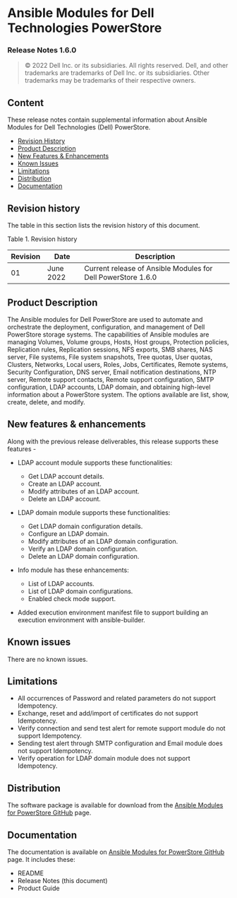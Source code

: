 **Ansible Modules for Dell Technologies PowerStore**
=========================================
### Release Notes 1.6.0

>   © 2022 Dell Inc. or its subsidiaries. All rights reserved. Dell,
>   and other trademarks are trademarks of Dell Inc. or its
>   subsidiaries. Other trademarks may be trademarks of their respective
>   owners.

Content
-------
These release notes contain supplemental information about Ansible
Modules for Dell Technologies (Dell) PowerStore.

-   [Revision History](#revision-history)
-   [Product Description](#product-description)
-   [New Features & Enhancements](#new-features--enhancements)
-   [Known Issues](#known-issues)
-   [Limitations](#limitations)
-   [Distribution](#distribution)
-   [Documentation](#documentation)

Revision history
----------------
The table in this section lists the revision history of this document.

Table 1. Revision history

| Revision | Date      | Description                                               |
|----------|-----------|-----------------------------------------------------------|
| 01       | June 2022  | Current release of Ansible Modules for Dell PowerStore 1.6.0 |

Product Description
-------------------
The Ansible modules for Dell PowerStore are used to automate and orchestrate the deployment, configuration, and management of Dell PowerStore storage systems. The capabilities of Ansible modules are managing Volumes, Volume groups, Hosts, Host groups, Protection policies, Replication rules, Replication sessions, NFS exports, SMB shares, NAS server, File systems, File system snapshots, Tree quotas, User quotas, Clusters, Networks, Local users, Roles, Jobs, Certificates, Remote systems, Security Configuration, DNS server, Email notification destinations, NTP server, Remote support contacts, Remote support configuration, SMTP configuration, LDAP accounts, LDAP domain, and obtaining high-level information about a PowerStore system. The options available are list, show, create, delete, and modify.

New features & enhancements
---------------------------
Along with the previous release deliverables, this release supports these features -

-   LDAP account module supports these functionalities:
    -   Get LDAP account details.
    -   Create an LDAP account.
    -   Modify attributes of an LDAP account.
    -   Delete an LDAP account.

-   LDAP domain module supports these functionalities:
    -   Get LDAP domain configuration details.
    -   Configure an LDAP domain.
    -   Modify attributes of an LDAP domain configuration.
    -   Verify an LDAP domain configuration.
    -   Delete an LDAP domain configuration.
    
-   Info module has these enhancements:
    -  List of LDAP accounts.
    -  List of LDAP domain configurations.
    -  Enabled check mode support.
    
- Added execution environment manifest file to support building an execution environment with ansible-builder.

Known issues
------------
There are no known issues.

Limitations
-----------
-   All occurrences of Password and related parameters do not support Idempotency.
-   Exchange, reset and add/import of certificates do not support Idempotency.
-   Verify connection  and send test alert for remote support module do not support Idempotency.
-   Sending test alert through SMTP configuration and Email module does not support Idempotency.
-   Verify operation for LDAP domain module does not support Idempotency.

Distribution
----------------
The software package is available for download from the [Ansible Modules
for PowerStore GitHub](https://github.com/dell/ansible-powerstore/tree/1.6.0) page.

Documentation
-------------
The documentation is available on [Ansible Modules for PowerStore GitHub](https://github.com/dell/ansible-powerstore/tree/1.6.0/docs)
page. It includes these:
- README
- Release Notes (this document)
- Product Guide
